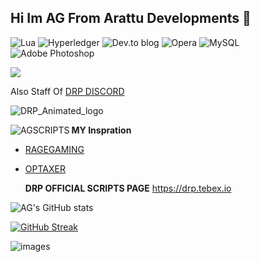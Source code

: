 ## Hi Im AG From Arattu Developments 👋
![Lua](https://img.shields.io/badge/lua-%232C2D72.svg?style=for-the-badge&logo=lua&logoColor=white) ![Hyperledger](https://img.shields.io/badge/hyperledger-2F3134?style=for-the-badge&logo=hyperledger&logoColor=white) ![Dev.to blog](https://img.shields.io/badge/dev.to-0A0A0A?style=for-the-badge&logo=dev.to&logoColor=white) ![Opera](https://img.shields.io/badge/Opera-FF1B2D?style=for-the-badge&logo=Opera&logoColor=white) 	![MySQL](https://img.shields.io/badge/mysql-%2300f.svg?style=for-the-badge&logo=mysql&logoColor=white) ![Adobe Photoshop](https://img.shields.io/badge/adobe%20photoshop-%2331A8FF.svg?style=for-the-badge&logo=adobe%20photoshop&logoColor=white) 

![](https://komarev.com/ghpvc/?username=AGSCRIPTS)

Also Staff Of [DRP DISCORD](https://discord.gg/U8VYKVX4CC)

![DRP_Animated_logo](https://github.com/AGSCRIPTS/AGSCRIPTS/assets/118326183/b3b43de0-7755-4652-b1f5-a7d59d8ad7e4)


<p><img align="left" src="https://github-readme-stats.vercel.app/api/top-langs?username=AGSCRIPTS&show_icons=true&theme=dark&title_color=00ffcc&text_color=0beefe&bg_color=070707&hide_border=true&locale=en&layout=compact" alt="AGSCRIPTS" /></p>


**MY Inspration**
- [RAGEGAMING](https://github.com/Rage-Gaming)
* [OPTAXER](https://github.com/OPTAXER)

  **DRP OFFICIAL SCRIPTS PAGE**
  https://drp.tebex.io

![AG's GitHub stats](https://github-readme-stats.vercel.app/api?username=AGSCRIPTS&show_icons=true&theme=transparent)

[![GitHub Streak](https://streak-stats.demolab.com/?user=AGSCRIPTS)](https://git.io/streak-stats)

![images](https://github.com/AGSCRIPTS/AGSCRIPTS/assets/118326183/94194703-5513-42fa-8be5-1f110c6669f9)

